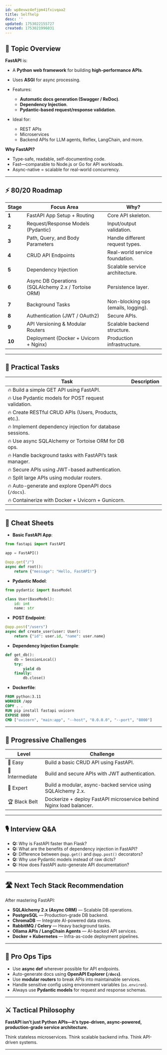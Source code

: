 ```yaml
---
id: wp8evwz4efjpm41fxivqaa2
title: Selfhelp
desc: ''
updated: 1753022155727
created: 1753021996031
---
```


## 📌 Topic Overview

**FastAPI** is:

* A **Python web framework** for building **high-performance APIs**.
* Uses **ASGI** for async processing.
* Features:

  * **Automatic docs generation (Swagger / ReDoc)**.
  * **Dependency Injection**.
  * **Pydantic-based request/response validation**.
* Ideal for:

  * REST APIs
  * Microservices
  * Backend APIs for LLM agents, Reflex, LangChain, and more.

**Why FastAPI?**

* Type-safe, readable, self-documenting code.
* Fast—comparable to Node.js or Go for API workloads.
* Async-native = scalable for real-world concurrency.

---

## ⚡ 80/20 Roadmap

| Stage  | Focus Area                                          | Why?                                |
| ------ | --------------------------------------------------- | ----------------------------------- |
| **1**  | FastAPI App Setup + Routing                         | Core API skeleton.                  |
| **2**  | Request/Response Models (Pydantic)                  | Input/output validation.            |
| **3**  | Path, Query, and Body Parameters                    | Handle different request types.     |
| **4**  | CRUD API Endpoints                                  | Real-world service foundation.      |
| **5**  | Dependency Injection                                | Scalable service architecture.      |
| **6**  | Async DB Operations (SQLAlchemy 2.x / Tortoise ORM) | Persistence layer.                  |
| **7**  | Background Tasks                                    | Non-blocking ops (emails, logging). |
| **8**  | Authentication (JWT / OAuth2)                       | Secure APIs.                        |
| **9**  | API Versioning & Modular Routers                    | Scalable backend structure.         |
| **10** | Deployment (Docker + Uvicorn + Nginx)               | Production infrastructure.          |

---

## 🚀 Practical Tasks

| Task                                                     | Description |
| -------------------------------------------------------- | ----------- |
| 🔥 Build a simple GET API using FastAPI.                 |             |
| 🔥 Use Pydantic models for POST request validation.      |             |
| 🔥 Create RESTful CRUD APIs (Users, Products, etc.).     |             |
| 🔥 Implement dependency injection for database sessions. |             |
| 🔥 Use async SQLAlchemy or Tortoise ORM for DB ops.      |             |
| 🔥 Handle background tasks with FastAPI’s task manager.  |             |
| 🔥 Secure APIs using JWT-based authentication.           |             |
| 🔥 Split large APIs using modular routers.               |             |
| 🔥 Auto-generate and explore OpenAPI docs (`/docs`).     |             |
| 🔥 Containerize with Docker + Uvicorn + Gunicorn.        |             |

---

## 🧾 Cheat Sheets

* **Basic FastAPI App**:

```python
from fastapi import FastAPI

app = FastAPI()

@app.get("/")
async def root():
    return {"message": "Hello, FastAPI!"}
```

* **Pydantic Model**:

```python
from pydantic import BaseModel

class User(BaseModel):
    id: int
    name: str
```

* **POST Endpoint**:

```python
@app.post("/users")
async def create_user(user: User):
    return {"id": user.id, "name": user.name}
```

* **Dependency Injection Example**:

```python
def get_db():
    db = SessionLocal()
    try:
        yield db
    finally:
        db.close()
```

* **Dockerfile**:

```Dockerfile
FROM python:3.11
WORKDIR /app
COPY . .
RUN pip install fastapi uvicorn
EXPOSE 8000
CMD ["uvicorn", "main:app", "--host", "0.0.0.0", "--port", "8000"]
```

---

## 🎯 Progressive Challenges

| Level           | Challenge                                                           |
| --------------- | ------------------------------------------------------------------- |
| 🥉 Easy         | Build a basic CRUD API using FastAPI.                               |
| 🥈 Intermediate | Build and secure APIs with JWT authentication.                      |
| 🥇 Expert       | Build a modular, async-backed service using SQLAlchemy 2.x.         |
| 🏆 Black Belt   | Dockerize + deploy FastAPI microservice behind Nginx load balancer. |

---

## 🎙️ Interview Q\&A

* **Q:** Why is FastAPI faster than Flask?
* **Q:** What are the benefits of dependency injection in FastAPI?
* **Q:** Difference between `@app.get()` and `@app.post()` decorators?
* **Q:** Why use Pydantic models instead of raw dicts?
* **Q:** How does FastAPI auto-generate API documentation?

---

## 🛣️ Next Tech Stack Recommendation

After mastering FastAPI:

* **SQLAlchemy 2.x (Async ORM)** — Scalable DB operations.
* **PostgreSQL** — Production-grade DB backend.
* **ChromaDB** — Integrate AI-powered data stores.
* **RabbitMQ / Celery** — Heavy background tasks.
* **Ollama APIs / LangChain Agents** — AI-backed API services.
* **Docker + Kubernetes** — Infra-as-code deployment pipelines.

---

## 🎩 Pro Ops Tips

* Use **async def** wherever possible for API endpoints.
* Auto-generate docs using **OpenAPI Explorer (`/docs`)**.
* Use **modular routers** to break APIs into maintainable services.
* Handle sensitive config using environment variables (`os.environ`).
* Always use **Pydantic models** for request and response schemas.

---

## ⚔️ Tactical Philosophy

**FastAPI isn’t just Python APIs—it’s type-driven, async-powered, production-grade service architecture.**

Think stateless microservices. Think scalable backend infra. Think API-driven systems.

---

